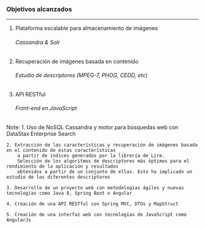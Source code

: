 ### Objetivos alcanzados
----------------
1. Plataforma escalable para almacenamiento de imágenes
    ###### Cassandra & Solr
2. Recuperación de imágenes basada en contenido<!-- .element: class="fragment" data-fragment-index="1" -->
    ###### Estudio de descriptores (MPEG-7, PHOG, CEDD, etc)<!-- .element: class="fragment" data-fragment-index="1" -->
3. API RESTful<!-- .element: class="fragment" data-fragment-index="3" -->
    ###### Front-end en JavaScript<!-- .element: class="fragment" data-fragment-index="3" -->

Note:
    1. Uso de NoSQL Cassandra y motor para búsquedas web con DataStax Enterprise Search

    2. Extracción de las características y recuperación de imágenes basada en el contenido de estas características
        a partir de índices generados por la librería de Lire.
        Selección de los algoritmos de descriptores más óptimos para el rendimiento de la aplicación y resultados
        obtenidos a partir de un conjunto de ellas. Esto ha implicado un estudio de los diferentes descriptores

    3. Desarrollo de un proyecto web con metodologías ágiles y nuevas tecnologías como Java 8, Spring Boot o Angular

    4. Creación de una API RESTful con Spring MVC, DTOs y MapStruct

    5. Creación de una interfaz web con tecnologías de JavaScript como AngularJs

